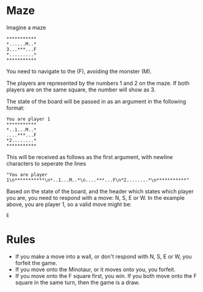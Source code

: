 # Maze

Imagine a maze

    ***********
    *......M..*
    3...***...F
    *.........*
    ***********

You need to navigate to the (F), avoiding the monster (M).

The players are represented by the numbers 1 and 2 on the maze. If both players are on the same square, the number will show as 3.

The state of the board will be passed in as an argument in the following format:

    You are player 1
    ***********
    *..1...M..*
    ....***...F
    *2........*
    ***********

This will be received as follows as the first argument, with newline characters to seperate the lines

    "You are player 1\n***********\n*..1...M..*\n....***...F\n*2........*\n***********"

Based on the state of the board, and the header which states which player you are, you need to respond with a move: N, S, E or W. In the example above, you are player 1, so a valid move might be:

    E

# Rules

* If you make a move into a wall, or don't respond with N, S, E or W, you forfeit the game.
* If you move onto the Minotaur, or it moves onto you, you forfeit.
* If you move onto the F square first, you win. If you both move onto the F square in the same turn, then the game is a draw.
